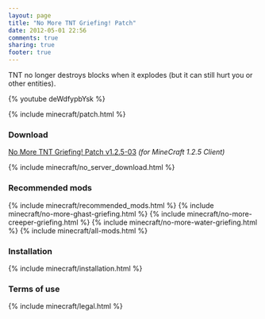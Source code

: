 ```yaml
---
layout: page
title: "No More TNT Griefing! Patch"
date: 2012-05-01 22:56
comments: true
sharing: true
footer: true
---
```

TNT no longer destroys blocks when it explodes (but it can still hurt you or other entities).

{% youtube deWdfypbYsk %}

{% include minecraft/patch.html %}

### Download
[No More TNT Griefing! Patch v1.2.5-03](https://github.com/downloads/IQAndreas/Minecraft-Mods-and-Patches/no-more-tnt-griefing-v1.2.5-03.zip) _(for MineCraft 1.2.5 Client)_

{% include minecraft/no_server_download.html %}

### Recommended mods
{% include minecraft/recommended_mods.html %}
{% include minecraft/no-more-ghast-griefing.html %}
{% include minecraft/no-more-creeper-griefing.html %}
{% include minecraft/no-more-water-griefing.html %}
{% include minecraft/all-mods.html %}

### Installation
{% include minecraft/installation.html %}

### Terms of use
{% include minecraft/legal.html %}
